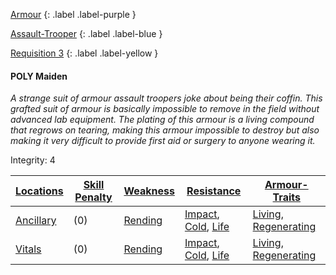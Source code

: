 
[Armour](Game/Core/Armour)
{: .label .label-purple }

[Assault-Trooper](Game/Blocks/Assault-Trooper)
{: .label .label-blue }

[Requisition 3](Game/Deployment#Requisition)
{: .label .label-yellow }
#### POLY Maiden
*A strange suit of armour assault troopers joke about being their coffin. This grafted suit of armour is basically impossible to remove in the field without advanced lab equipment. The plating of this armour is a living compound that regrows on tearing, making this armour impossible to destroy but also making it very difficult to provide first aid or surgery to anyone wearing it.*

Integrity: 4

| [Locations](Core/Armour#Locations) | [Skill Penalty](Core/Armour#Skill%20Penalty) | [Weakness](Core/Armour#Weakness%20and%20Resistance) | [Resistance](Core/Armour#Weakness%20and%20Resistance) | [Armour-Traits](Core/Armour-Traits)    |
| ------------------------------------------ | ---------------------------------------------------- | ----------------------------------------------------------- | ------------------------------------------------------------- | --- |
| [Ancillary](Game/Core/Injury#Ancillary) | (0)                                                | [Rending](Core/Injury#Rending)                                                            | [Impact](Core/Injury#Impact), [Cold](Core/Injury#Cold), [Life](Core/Injury#Life)                                                              | [Living](Core/Armour-Traits#Living), [Regenerating](Core/Armour-Traits#Regenerating)    |
| [Vitals](Game/Core/Injury#Vitals)       | (0)                                                     | [Rending](Core/Injury#Rending)                                                            | [Impact](Core/Injury#Impact), [Cold](Core/Injury#Cold), [Life](Core/Injury#Life)                                                              | [Living](Core/Armour-Traits#Living), [Regenerating](Core/Armour-Traits#Regenerating)    |


